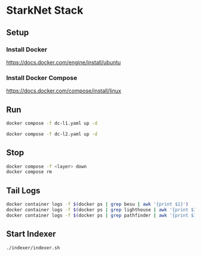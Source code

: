 # StarkNet Stack

## Setup

### Install Docker

<https://docs.docker.com/engine/install/ubuntu>

### Install Docker Compose

<https://docs.docker.com/compose/install/linux>

## Run

```bash
docker compose -f dc-l1.yaml up -d
```

```bash
docker compose -f dc-l2.yaml up -d
```

## Stop

```bash
docker compose -f <layer> down
docker compose rm
```

## Tail Logs

```bash
docker container logs -f $(docker ps | grep besu | awk '{print $1}')
docker container logs -f $(docker ps | grep lighthouse | awk '{print $1}')
docker container logs -f $(docker ps | grep pathfinder | awk '{print $1}')
```

## Start Indexer

```bash
./indexer/indexer.sh
```
